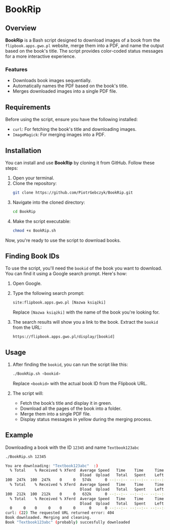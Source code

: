 
# BookRip

## Overview

**BookRip** is a Bash script designed to download images of a book from the `flipbook.apps.gwo.pl` website, merge them into a PDF, and name the output based on the book's title. The script provides color-coded status messages for a more interactive experience.

### Features

- Downloads book images sequentially.
- Automatically names the PDF based on the book's title.
- Merges downloaded images into a single PDF file.

## Requirements

Before using the script, ensure you have the following installed:

- `curl`: For fetching the book's title and downloading images.
- `ImageMagick`: For merging images into a PDF.

## Installation

You can install and use **BookRip** by cloning it from GitHub. Follow these steps:

1. Open your terminal.
2. Clone the repository:
   ```bash
   git clone https://github.com/PiotrGebczyk/BookRip.git
   ```
3. Navigate into the cloned directory:
   ```bash
   cd BookRip
   ```
4. Make the script executable:
   ```bash
   chmod +x BookRip.sh
   ```

Now, you're ready to use the script to download books.

## Finding Book IDs

To use the script, you'll need the `bookid` of the book you want to download. You can find it using a Google search prompt. Here's how:

1. Open Google.
2. Type the following search prompt:
   ```bash
   site:flipbook.apps.gwo.pl [Nazwa książki]
   ```
   Replace `[Nazwa książki]` with the name of the book you're looking for.

3. The search results will show you a link to the book. Extract the `bookid` from the URL:
   ```
   https://flipbook.apps.gwo.pl/display/[bookid]
   ```

## Usage

1. After finding the `bookid`, you can run the script like this:
   ```bash
   ./BookRip.sh <bookid>
   ```

   Replace `<bookid>` with the actual book ID from the Flipbook URL.

2. The script will:
   - Fetch the book’s title and display it in green.
   - Download all the pages of the book into a folder.
   - Merge them into a single PDF file.
   - Display status messages in yellow during the merging process.

## Example

Downloading a book with the ID `12345` and name `Textbook123abc`
```bash
./BookRip.sh 12345

You are downloading: "Textbook123abc"  :)
  % Total    % Received % Xferd  Average Speed   Time    Time     Time  Current
                                 Dload  Upload   Total   Spent    Left  Speed
100  247k  100  247k    0     0   574k      0 --:--:-- --:--:-- --:--:--  577k
  % Total    % Received % Xferd  Average Speed   Time    Time     Time  Current
                                 Dload  Upload   Total   Spent    Left  Speed
100  212k  100  212k    0     0   632k      0 --:--:-- --:--:-- --:--:--  636k
  % Total    % Received % Xferd  Average Speed   Time    Time     Time  Current
                                 Dload  Upload   Total   Spent    Left  Speed
  0     0    0     0    0     0      0      0 --:--:-- --:--:-- --:--:--     0
curl: (22) The requested URL returned error: 404
Book downloaded. Merging and cleaning.
Book "Textbook123abc" (probably) succesfully downloaded

```